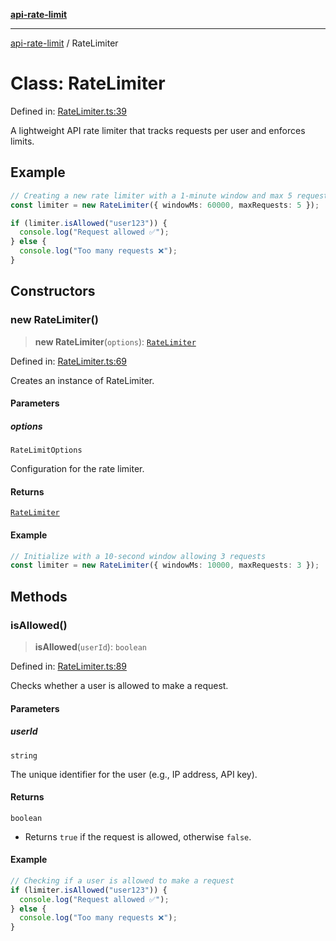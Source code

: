 [**api-rate-limit**](../README.md)

***

[api-rate-limit](../globals.md) / RateLimiter

# Class: RateLimiter

Defined in: [RateLimiter.ts:39](https://github.com/The-Node-Forge/api-rate-limit/blob/9a4f5eb06869e3581ab4dc6e5104a79aa9d01bdb/src/RateLimiter.ts#L39)

A lightweight API rate limiter that tracks requests per user and enforces limits.

## Example

```ts
// Creating a new rate limiter with a 1-minute window and max 5 requests
const limiter = new RateLimiter({ windowMs: 60000, maxRequests: 5 });

if (limiter.isAllowed("user123")) {
  console.log("Request allowed ✅");
} else {
  console.log("Too many requests ❌");
}
```

## Constructors

### new RateLimiter()

> **new RateLimiter**(`options`): [`RateLimiter`](RateLimiter.md)

Defined in: [RateLimiter.ts:69](https://github.com/The-Node-Forge/api-rate-limit/blob/9a4f5eb06869e3581ab4dc6e5104a79aa9d01bdb/src/RateLimiter.ts#L69)

Creates an instance of RateLimiter.

#### Parameters

##### options

`RateLimitOptions`

Configuration for the rate limiter.

#### Returns

[`RateLimiter`](RateLimiter.md)

#### Example

```ts
// Initialize with a 10-second window allowing 3 requests
const limiter = new RateLimiter({ windowMs: 10000, maxRequests: 3 });
```

## Methods

### isAllowed()

> **isAllowed**(`userId`): `boolean`

Defined in: [RateLimiter.ts:89](https://github.com/The-Node-Forge/api-rate-limit/blob/9a4f5eb06869e3581ab4dc6e5104a79aa9d01bdb/src/RateLimiter.ts#L89)

Checks whether a user is allowed to make a request.

#### Parameters

##### userId

`string`

The unique identifier for the user (e.g., IP address, API key).

#### Returns

`boolean`

- Returns `true` if the request is allowed, otherwise `false`.

#### Example

```ts
// Checking if a user is allowed to make a request
if (limiter.isAllowed("user123")) {
  console.log("Request allowed ✅");
} else {
  console.log("Too many requests ❌");
}
```
